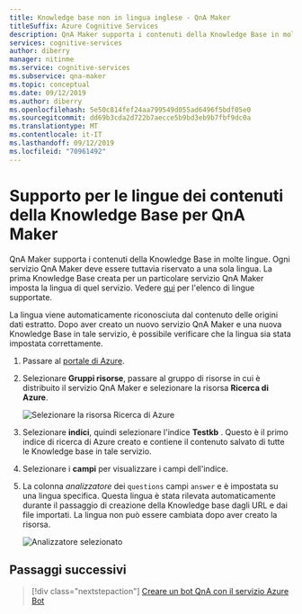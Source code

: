 ```yaml
---
title: Knowledge base non in lingua inglese - QnA Maker
titleSuffix: Azure Cognitive Services
description: QnA Maker supporta i contenuti della Knowledge Base in molte lingue. Ogni servizio QnA Maker deve essere tuttavia riservato a una sola lingua. La prima Knowledge Base creata per un particolare servizio QnA Maker imposta la lingua di quel servizio.
services: cognitive-services
author: diberry
manager: nitinme
ms.service: cognitive-services
ms.subservice: qna-maker
ms.topic: conceptual
ms.date: 09/12/2019
ms.author: diberry
ms.openlocfilehash: 5e50c814fef24aa799549d055ad6496f5bdf05e0
ms.sourcegitcommit: dd69b3cda2d722b7aecce5b9bd3eb9b7fbf9dc0a
ms.translationtype: MT
ms.contentlocale: it-IT
ms.lasthandoff: 09/12/2019
ms.locfileid: "70961492"
---
```

# <a name="language-support-of-knowledge-base-content-for-qna-maker"></a>Supporto per le lingue dei contenuti della Knowledge Base per QnA Maker

QnA Maker supporta i contenuti della Knowledge Base in molte lingue. Ogni servizio QnA Maker deve essere tuttavia riservato a una sola lingua. La prima Knowledge Base creata per un particolare servizio QnA Maker imposta la lingua di quel servizio. Vedere [qui](../Overview/languages-supported.md) per l'elenco di lingue supportate.

La lingua viene automaticamente riconosciuta dal contenuto delle origini dati estratto. Dopo aver creato un nuovo servizio QnA Maker e una nuova Knowledge Base in tale servizio, è possibile verificare che la lingua sia stata impostata correttamente.

1. Passare al [portale di Azure](https://portal.azure.com/).

1. Selezionare **Gruppi risorse**, passare al gruppo di risorse in cui è distribuito il servizio QnA Maker e selezionare la risorsa **Ricerca di Azure**.

    ![Selezionare la risorsa Ricerca di Azure](../media/qnamaker-how-to-language-kb/select-azsearch.png)

1. Selezionare **indici**, quindi selezionare l'indice **Testkb** . Questo è il primo indice di ricerca di Azure creato e contiene il contenuto salvato di tutte le Knowledge base in tale servizio. 

1. Selezionare i **campi** per visualizzare i campi dell'indice.

1. La colonna _analizzatore_ dei `questions` campi `answer` e è impostata su una lingua specifica. Questa lingua è stata rilevata automaticamente durante il passaggio di creazione della Knowledge base dagli URL e dai file importati. La lingua non può essere cambiata dopo aver creato la risorsa.

    ![Analizzatore selezionato](../media/qnamaker-how-to-language-kb/selected-analyzer.png)

## <a name="next-steps"></a>Passaggi successivi

> [!div class="nextstepaction"]
> [Creare un bot QnA con il servizio Azure Bot](../Tutorials/create-qna-bot.md)
